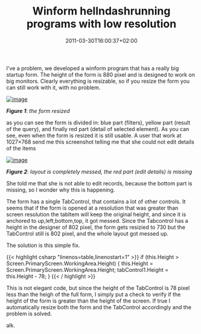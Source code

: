 ﻿---
title: "Winform hellndashrunning programs with low resolution"
description: ""
date: 2011-03-30T16:00:37+02:00
draft: false
tags: [Winforms]
categories: [NET framework]
---
I've a problem, we developed a winform program that has a really big startup form. The height of the form is 880 pixel and is designed to work on big monitors. Clearly everything is resizable, so if you resize the form you can still work with it, with no problem.

[![image](https://www.codewrecks.com/blog/wp-content/uploads/2011/03/image_thumb19.png "image")](https://www.codewrecks.com/blog/wp-content/uploads/2011/03/image15.png)

 ***Figure 1***: *the form resized*

as you can see the form is divided in: blue part (filters), yellow part (result of the query), and finally red part (detail of selected element). As you can see, even when the form is resized it is still usable. A user that work at 1027×768 send me this screenshot telling me that she could not edit details of the items

[![image](https://www.codewrecks.com/blog/wp-content/uploads/2011/03/image_thumb20.png "image")](https://www.codewrecks.com/blog/wp-content/uploads/2011/03/image16.png)

 ***Figure 2***: *layout is completely messed, the red part (edit details) is missing*

She told me that she is not able to edit records, because the bottom part is missing, so I wonder why this is happening.

The form has a single TabControl, that contains a lot of other controls. It seems that if the form is opened at a resolution that was greater than screen resolution the tabItem will keep the original height, and since it is anchored to up,left,bottom,top, it got messed. Since the Tabcontrol has a height in the designer of 802 pixel, the form gets resizied to 730 but the TabControl still is 802 pixel, and the whole layout got messed up.

The solution is this simple fix.

{{< highlight csharp "linenos=table,linenostart=1" >}}
if (this.Height > Screen.PrimaryScreen.WorkingArea.Height)
{
this.Height = Screen.PrimaryScreen.WorkingArea.Height;
tabControl1.Height = this.Height - 78;
}
{{< / highlight >}}

This is not elegant code, but since the height of the TabControl is 78 pixel less than the heigh of the full form, I simply put a check to verify if the height of the form is greater than the height of the screen. If true I automatically resize both the form and the TabControl accordingly and the problem is solved.

alk.

